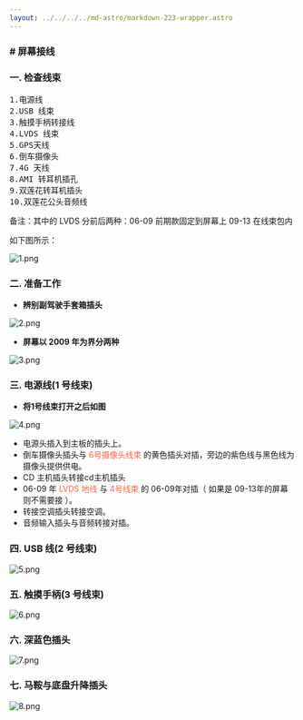 ```yaml
---
layout: ../../../../md-astro/markdown-223-wrapper.astro
---
```


### # 屏幕接线

### 一. 检查线束

<pre>
1.电源线
2.USB 线束
3.触摸手柄转接线
4.LVDS 线束
5.GPS天线
6.倒车摄像头
7.4G 天线
8.AMI 转耳机插孔
9.双莲花转耳机插头
10.双莲花公头音频线
</pre>

备注：其中的 LVDS 分前后两种：06-09 前期款固定到屏幕上 09-13 在线束包内

如下图所示：

![1.png](https://img.picui.cn/free/2024/07/04/66865912c0f66.png)

### 二. 准备工作

- **辨别副驾驶手套箱插头**<br> 

![2.png](https://img.picui.cn/free/2024/07/04/668659405f62d.png)

- **屏幕以 2009 年为界分两种**<br>

![3.png](https://img.picui.cn/free/2024/07/04/668659405e7b1.png)

### 三. 电源线(1 号线束)

- **将1号线束打开之后如图**<br>

![4.png](https://img.picui.cn/free/2024/07/04/668659406460e.png)
 
  - 电源头插入到主板的插头上。
  - 倒车摄像头插头与 <font color=#FF6347>6号摄像头线束</font> 的黄色插头对插，旁边的紫色线与黑色线为摄像头提供供电。
  - CD 主机插头转接cd主机插头
  - 06-09 年 <font color=#FF6347>LVDS 地线</font> 与 <font color=#FF6347>4号线束</font> 的 06-09年对插（ 如果是 09-13年的屏幕则不需要接 ）。
  - 转接空调插头转接空调。
  - 音频输入插头与音频转接对插。

### 四. USB 线(2 号线束)

![5.png](https://img.picui.cn/free/2024/07/04/668659406474f.png)

### 五. 触摸手柄(3 号线束)

![6.png](https://img.picui.cn/free/2024/07/04/668659405f102.png)

### 六. 深蓝色插头

![7.png](https://img.picui.cn/free/2024/07/04/668659421967c.png)

### 七. 马鞍与底盘升降插头

![8.png](https://img.picui.cn/free/2024/07/04/668659428cbbd.png)
